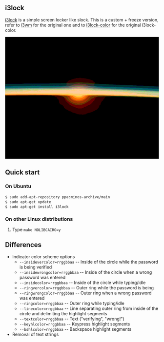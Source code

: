 ## i3lock

[i3lock](https://github.com/minos-org/i3lock/) is a simple screen locker like slock. This is a custom + freeze version, refer to [i3wm](http://i3wm.org/i3lock/) for the original one and to [i3lock-color](https://github.com/eBrnd/i3lock-color) for the original i3lock-color.

<p align="center">
<img src="https://raw.githubusercontent.com/minos-org/i3lock/master/i3lock.gif" alt="i3lock"/>
</p>

## Quick start

### On Ubuntu

   ```
   $ sudo add-apt-repository ppa:minos-archive/main
   $ sudo apt-get update
   $ sudo apt-get install i3lock
   ```

### On other Linux distributions

1. Type `make NOLIBCAIRO=y`

## Differences

* Indicator color scheme options
  * `--insidevercolor=rrggbbaa` -- Inside of the circle while the password is being verified
  * `--insidewrongcolor=rrggbbaa` -- Inside of the circle when a wrong password was entered
  * `--insidecolor=rrggbbaa` -- Inside of the circle while typing/idle
  * `--ringvercolor=rrggbbaa` -- Outer ring while the password is being
  * `--ringwrongcolor=rrggbbaa` -- Outer ring when a wrong password was entered
  * `--ringcolor=rrggbbaa` -- Outer ring while typing/idle
  * `--linecolor=rrggbbaa` -- Line separating outer ring from inside of the circle and delimiting the highlight segments
  * `--textcolor=rrggbbaa` -- Text ("verifying", "wrong!")
  * `--keyhlcolor=rrggbbaa` -- Keypress highlight segments
  * `--bshlcolor=rrggbbaa` -- Backspace highlight segments
* Removal of text strings
